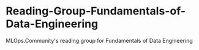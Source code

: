 # Reading-Group-Fundamentals-of-Data-Engineering
MLOps.Community's reading group for Fundamentals of Data Engineering
